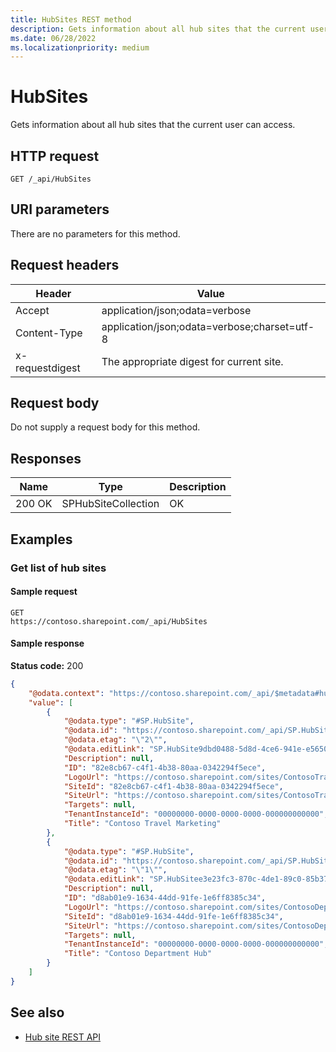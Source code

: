 ```yaml
---
title: HubSites REST method
description: Gets information about all hub sites that the current user can access.
ms.date: 06/28/2022
ms.localizationpriority: medium
---
```


# HubSites

Gets information about all hub sites that the current user can access.

## HTTP request

```HTTP
GET /_api/HubSites
```

## URI parameters

There are no parameters for this method.

## Request headers

| Header | Value |
|--------|-------|
|Accept|application/json;odata=verbose|
|Content-Type|application/json;odata=verbose;charset=utf-8|
|x-requestdigest|The appropriate digest for current site.|

## Request body

Do not supply a request body for this method.

## Responses

| Name   | Type  | Description|
|--------|-------|------------|
|200 OK|SPHubSiteCollection |OK|


## Examples

### Get list of hub sites

#### Sample request

```HTTP
GET
https://contoso.sharepoint.com/_api/HubSites
```

#### Sample response

**Status code:** 200

```JSON
{
	"@odata.context": "https://contoso.sharepoint.com/_api/$metadata#hubsites",
	"value": [
		{
			"@odata.type": "#SP.HubSite",
			"@odata.id": "https://contoso.sharepoint.com/_api/SP.HubSite9dbd0488-5d8d-4ce6-941e-e5650bc216f4",
			"@odata.etag": "\"2\"",
			"@odata.editLink": "SP.HubSite9dbd0488-5d8d-4ce6-941e-e5650bc216f4",
			"Description": null,
			"ID": "82e8cb67-c4f1-4b38-80aa-0342294f5ece",
			"LogoUrl": "https://contoso.sharepoint.com/sites/ContosoTravelMarketing/SiteAssets/__hubLogo____hubLogo__.png",
			"SiteId": "82e8cb67-c4f1-4b38-80aa-0342294f5ece",
			"SiteUrl": "https://contoso.sharepoint.com/sites/ContosoTravelMarketing",
			"Targets": null,
			"TenantInstanceId": "00000000-0000-0000-0000-000000000000",
			"Title": "Contoso Travel Marketing"
		},
		{
			"@odata.type": "#SP.HubSite",
			"@odata.id": "https://contoso.sharepoint.com/_api/SP.HubSitee3e23fc3-870c-4de1-89c0-85b378e42b2e",
			"@odata.etag": "\"1\"",
			"@odata.editLink": "SP.HubSitee3e23fc3-870c-4de1-89c0-85b378e42b2e",
			"Description": null,
			"ID": "d8ab01e9-1634-44dd-91fe-1e6ff8385c34",
			"LogoUrl": "https://contoso.sharepoint.com/sites/ContosoDepartment/SiteAssets/__sitelogo__keep_calm_hit_refresh.png",
			"SiteId": "d8ab01e9-1634-44dd-91fe-1e6ff8385c34",
			"SiteUrl": "https://contoso.sharepoint.com/sites/ContosoDepartment",
			"Targets": null,
			"TenantInstanceId": "00000000-0000-0000-0000-000000000000",
			"Title": "Contoso Department Hub"
		}
	]
}
```

## See also

- [Hub site REST API](hub-site-rest-api.md)
